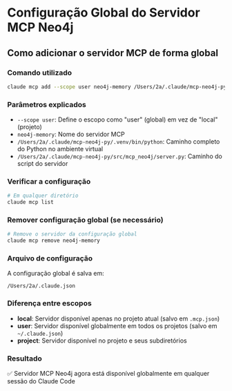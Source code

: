 # Configuração Global do Servidor MCP Neo4j

## Como adicionar o servidor MCP de forma global

### Comando utilizado
```bash
claude mcp add --scope user neo4j-memory /Users/2a/.claude/mcp-neo4j-py/.venv/bin/python /Users/2a/.claude/mcp-neo4j-py/src/mcp_neo4j/server.py
```

### Parâmetros explicados
- `--scope user`: Define o escopo como "user" (global) em vez de "local" (projeto)
- `neo4j-memory`: Nome do servidor MCP
- `/Users/2a/.claude/mcp-neo4j-py/.venv/bin/python`: Caminho completo do Python no ambiente virtual
- `/Users/2a/.claude/mcp-neo4j-py/src/mcp_neo4j/server.py`: Caminho do script do servidor

### Verificar a configuração
```bash
# Em qualquer diretório
claude mcp list
```

### Remover configuração global (se necessário)
```bash
# Remove o servidor da configuração global
claude mcp remove neo4j-memory
```

### Arquivo de configuração
A configuração global é salva em:
```
/Users/2a/.claude.json
```

### Diferença entre escopos
- **local**: Servidor disponível apenas no projeto atual (salvo em `.mcp.json`)
- **user**: Servidor disponível globalmente em todos os projetos (salvo em `~/.claude.json`)
- **project**: Servidor disponível no projeto e seus subdiretórios

### Resultado
✅ Servidor MCP Neo4j agora está disponível globalmente em qualquer sessão do Claude Code
